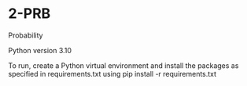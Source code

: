# 2-PRB
Probability

Python version 3.10

To run, create a Python virtual environment and install the packages as specified in requirements.txt using pip install -r requirements.txt